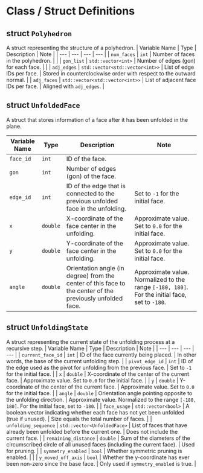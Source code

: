 # Class / Struct Definitions
## struct `Polyhedron`
A struct representing the structure of a polyhedron.
| Variable Name | Type | Description | Note |
| --- | --- | --- | --- |
| `num_faces` | `int` | Number of faces in the polyhedron. |  |
| `gon_list` | `std::vector<int>` | Number of edges (gon) for each face. |  |
| `adj_edges` | `std::vector<std::vector<int>>` | List of edge IDs per face. | Stored in counterclockwise order with respect to the outward normal. |
| `adj_faces` | `std::vector<std::vector<int>>` | List of adjacent face IDs per face. | Aligned with `adj_edges`. |

## struct `UnfoldedFace`
A struct that stores information of a face after it has been unfolded in the plane.

| Variable Name | Type | Description | Note |
| --- | --- | --- | --- |
| `face_id` | `int` | ID of the face. |  |
| `gon` | `int` | Number of edges (gon) of the face. |  |
| `edge_id` | `int` | ID of the edge that is connected to the previous unfolded face in the unfolding. | Set to `-1` for the initial face. |
| `x` | `double` | X-coordinate of the face center in the unfolding. | Approximate value. Set to `0.0` for the initial face. |
| `y` | `double` | Y-coordinate of the face center in the unfolding. | Approximate value. Set to `0.0` for the initial face. |
| `angle` | `double` | Orientation angle (in degree) from the center of this face to the center of the previously unfolded face. | Approximate value. Normalized to the range `[-180, 180]`. For the initial face, set to `-180`. |

## struct `UnfoldingState`
A struct representing the current state of the unfolding process at a recursive step.
| Variable Name | Type | Description | Note |
| --- | --- | --- | --- |
| `current_face_id` | `int` | ID of the face currently being placed. | In other words, the base of the current unfolding step. |
| `pivot_edge_id` | `int` | ID of the edge used as the pivot for unfolding from the previous face. | Set to `-1` for the initial face. |
| `x` | `double` | X-coordinate of the center of the current face. | Approximate value. Set to `0.0` for the initial face. |
| `y` | `double` | Y-coordinate of the center of the current face. | Approximate value. Set to `0.0` for the initial face. |
| `angle` | `double` | Orientation angle pointing opposite to the unfolding direction. | Approximate value. Normalized to the range `[-180, 180]`. For the initial face, set to `-180`. |
| `face_usage` | `std::vector<bool>` | A boolean vector indicating whether each face has not yet been unfolded (true if unused). | Size equals the total number of faces. |
| `unfolding_sequence` | `std::vector<UnfoldedFace>` | List of faces that have already been unfolded before the current one. | Does not include the current face. |
| `remaining_distance` | `double` |  Sum of the diameters of the circumscribed circle of all unused faces (including the current face). | Used for pruning. |
| `symmetry_enabled` | `bool` | Whether symmetric pruning is enabled. |  |
| `y_moved_off_axis` | `bool` | Whether the y-coordinate has ever been non-zero since the base face. | Only used if `symmetry_enabled` is true. |

